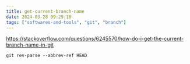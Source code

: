 ```yaml
---
title: get-current-branch-name
date: 2024-03-28 09:29:16
tags: ["softwares-and-tools", "git", "branch"]
---
```

https://stackoverflow.com/questions/6245570/how-do-i-get-the-current-branch-name-in-git

```
git rev-parse --abbrev-ref HEAD
```

